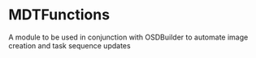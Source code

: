 # MDTFunctions
A module to be used in conjunction with OSDBuilder to automate image creation and task sequence updates

